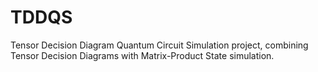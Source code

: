 # TDDQS
Tensor Decision Diagram Quantum Circuit Simulation project, combining Tensor Decision Diagrams with Matrix-Product State simulation.
